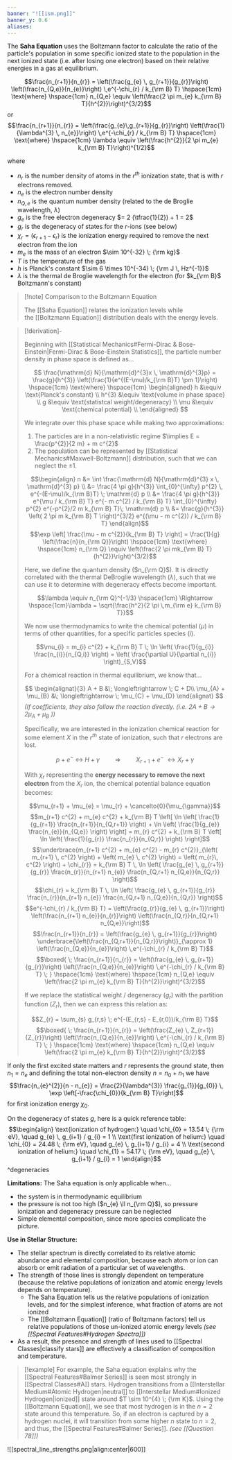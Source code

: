 ```yaml
---
banner: "![[ism.png]]"
banner_y: 0.6
aliases:
---
```

The **Saha Equation** uses the Boltzmann factor to calculate the ratio of the particle's population in some specific ionized state to the population in the next ionized state (i.e. after losing one electron) based on their relative energies in a gas at equilibrium. 

$$\frac{n_{r+1}}{n_{r}} = \left(\frac{g_{e} \, g_{r+1}}{g_{r}}\right) \left(\frac{n_{Q,e}}{n_{e}}\right) \,e^{-\chi_{r} / k_{\rm B} T} \hspace{1cm} \text{where} \hspace{1cm} n_{Q,e} \equiv \left(\frac{2 \pi m_{e} k_{\rm B} T}{h^{2}}\right)^{3/2}$$
or
$$\frac{n_{r+1}}{n_{r}} = \left(\frac{g_{e}\,g_{r+1}}{g_{r}}\right) \left(\frac{1}{\lambda^{3} \, n_{e}}\right) \,e^{-\chi_{r} / k_{\rm B} T} \hspace{1cm} \text{where} \hspace{1cm} \lambda \equiv \left(\frac{h^{2}}{2 \pi m_{e} k_{\rm B} T}\right)^{1/2}$$

where 
- $n_{r}$ is the number density of atoms in the $r^{th}$ ionization state, that is with $r$ electrons removed.
- $n_{e}$ is the electron number density
- $n_{Q,e}$ is the quantum number density (related to the de Broglie wavelength, $\lambda$)
- $g_{e}$ is the free electron degeneracy $= 2 (\tfrac{1}{2}) + 1 = 2$
- $g_{r}$ is the degeneracy of states for the $r$-ions (see below)
- $\chi_{r} = \left( \epsilon_{r+1} - \epsilon_{r} \right)$ is the ionization energy required to remove the next electron from the ion
- $m_{e}$ is the mass of an electron $\sim 10^{-32} \; {\rm kg}$
- $T$ is the temperature of the gas
- $h$ is Planck's constant $\sim 6 \times 10^{-34} \; {\rm J \, Hz^{-1}}$
- $\lambda$ is the thermal de Broglie wavelength for the electron (for $k_{\rm B}$ Boltzmann's constant)

>[!note] Comparison to the Boltzmann Equation
>
> The [[Saha Equation]] relates the ionization levels while the [[Boltzmann Equation]] distribution deals with the energy levels.

> [!derivation]-
> 
> Beginning with [[Statistical Mechanics#Fermi-Dirac & Bose-Einstein|Fermi-Dirac & Bose-Einstein Statistics]], the particle number density in phase space is defined as...
> 
> $$
> \frac{\mathrm{d} N}{\mathrm{d}^{3}x \, \mathrm{d}^{3}p} = \frac{g}{h^{3}} \left(\frac{1}{e^{(E-\mu)/k_{\rm B}T} \pm 1}\right)
> \hspace{1cm} \text{where} \hspace{1cm}
> \begin{aligned}
> 	h &\equiv \text{Planck's constant} \\
> 	h^{3} &\equiv \text{volume in phase space} \\
> 	g &\equiv \text{statistcal weight/degeneracy} \\
> 	\mu &\equiv \text{chemical potential} \\
> \end{aligned}
> $$
> 
> We integrate over this phase space while making two approximations:
> 1) The particles are in a non-relativistic regime $\implies E = \frac{p^{2}}{2 m} + m c^{2}$
> 2) The population can be represented by [[Statistical Mechanics#Maxwell-Boltzmann]] distribution, such that we can neglect the $\pm 1$.
> 
> $$\begin{align}
> 	n &= \int \frac{\mathrm{d} N}{\mathrm{d}^{3} x \, \mathrm{d}^{3} p} \\
> 	&= \frac{4 \pi g}{h^{3}} \int_{0}^{\infty} p^{2} \, e^{-(E-\mu)/k_{\rm B}T} \; \mathrm{d} p \\
> 	&= \frac{4 \pi g}{h^{3}} e^{\mu / k_{\rm B} T} e^{- m c^{2} / k_{\rm B} T} \int_{0}^{\infty} p^{2} e^{-p^{2}/2 m k_{\rm B} T}\; \mathrm{d} p \\
> 	&= \frac{g}{h^{3}} \left( 2 \pi m k_{\rm B} T \right)^{3/2} e^{(\mu - m c^{2}) / k_{\rm B} T}
> \end{align}$$
> $$\exp \left[ \frac{\mu - m c^{2}}{k_{\rm B} T} \right] = \frac{1}{g} \left(\frac{n}{n_{\rm Q}}\right) \hspace{1cm} \text{where} \hspace{1cm} n_{\rm Q} \equiv \left(\frac{2 \pi mk_{\rm B} T}{h^{2}}\right)^{3/2}$$
> 
> Here, we define the quantum density ($n_{\rm Q}$). It is directly correlated with the thermal DeBroglie wavelength ($\lambda$), such that we can use it to determine with degeneracy effects become important.
> 
> $$\lambda \equiv n_{\rm Q}^{-1/3} \hspace{1cm} \Rightarrow \hspace{1cm}\lambda  = \sqrt{\frac{h^2}{2 \pi \,m_{\rm e} k_{\rm B} T}}$$
> 
> We now use thermodynamics to write the chemical potential ($\mu$) in terms of other quantities, for a specific particles species ($i$).
> 
> $$\mu_{i} = m_{i} c^{2} + k_{\rm B} T \; \ln \left( \frac{1}{g_{i}} \frac{n_{i}}{n_{Q,i}} \right) = \left( \frac{\partial U}{\partial n_{i}} \right)_{S,V}$$
> 
> For a chemical reaction in thermal equilibrium, we know that...
> 
> $$
> \begin{alignat}{3}
> 	A + B &\; \longleftrightarrow \; C + D\\
> 	\mu_{A} + \mu_{B} &\; \longleftrightarrow \; \mu_{C} + \mu_{D}
> \end{alignat}
> $$
> *(If coefficients, they also follow the reaction directly. (i.e. $2 A + B \to 2 \mu_{A} + \mu_{B}$ ))*
> 
> Specifically, we are interested in the ionization chemical reaction for some element $X$ in the $r^{th}$ state of ionization, such that $r$ electrons are lost.
> 
> $$p + e^{-} \; \longleftrightarrow \; H + \gamma \hspace{1cm} \Rightarrow \hspace{1cm} X_{r+1} + e^{-} \; \longleftrightarrow X_{r} + \gamma$$
> 
> With $\chi_{r}$ representing the **energy necessary to remove the next electron** from the $X_{r}$ ion, the chemical potential balance equation becomes:
> 
> $$\mu_{r+1} + \mu_{e} = \mu_{r} + \cancelto{0}{\mu_{\gamma}}$$
> $$m_{r+1} c^{2} + m_{e} c^{2} + k_{\rm B} T \left[ \ln \left( \frac{1}{g_{r+1}} \frac{n_{r+1}}{n_{Q,r+1}} \right) + \ln \left( \frac{1}{g_{e}} \frac{n_{e}}{n_{Q,e}} \right) \right] = m_{r} c^{2} + k_{\rm B} T \left[ \ln \left( \frac{1}{g_{r}} \frac{n_{r}}{n_{Q,r}} \right) \right]$$
> $$\underbrace{m_{r+1} c^{2} + m_{e} c^{2} - m_{r} c^{2}}_{\left( m_{r+1} \, c^{2} \right) + \left( m_{e} \, c^{2} \right) = \left( m_{r}\, c^{2} \right) + \chi_{r}} = k_{\rm B} T \, \ln \left( \frac{g_{e} \, g_{r+1}}{g_{r}} \frac{n_{r}}{n_{r+1} n_{e}}  \frac{n_{Q,r+1} n_{Q,e}}{n_{Q,r}} \right)$$
> $$\chi_{r} = k_{\rm B} T \, \ln \left( \frac{g_{e} \, g_{r+1}}{g_{r}} \frac{n_{r}}{n_{r+1} n_{e}}  \frac{n_{Q,r+1} n_{Q,e}}{n_{Q,r}} \right)$$
> $$e^{-\chi_{r} / k_{\rm B} T} = \left(\frac{g_{r}}{g_{e} \, g_{r+1}}\right) \left(\frac{n_{r+1} n_{e}}{n_{r}}\right) \left(\frac{n_{Q,r}}{n_{Q,r+1} n_{Q,e}}\right)$$
> $$\frac{n_{r+1}}{n_{r}} = \left(\frac{g_{e} \, g_{r+1}}{g_{r}}\right) \underbrace{\left(\frac{n_{Q,r+1}}{n_{Q,r}}\right)}_{\approx 1} \left(\frac{n_{Q,e}}{n_{e}}\right) \,e^{-\chi_{r} / k_{\rm B} T}$$
> $$\boxed{ \; \frac{n_{r+1}}{n_{r}} = \left(\frac{g_{e} \, g_{r+1}}{g_{r}}\right) \left(\frac{n_{Q,e}}{n_{e}}\right) \,e^{-\chi_{r} / k_{\rm B} T} \; } \hspace{1cm} \text{where} \hspace{1cm} n_{Q,e} \equiv \left(\frac{2 \pi m_{e} k_{\rm B} T}{h^{2}}\right)^{3/2}$$
> 
> If we replace the statistical weight / degeneracy ($g_{r}$) with the partition function ($Z_{r}$), then we can express this relation as:
> 
> $$Z_{r} = \sum_{s} g_{r,s} \; e^{-(E_{r,s} - E_{r,0})/k_{\rm B} T}$$
> $$\boxed{ \; \frac{n_{r+1}}{n_{r}} = \left(\frac{Z_{e} \, Z_{r+1}}{Z_{r}}\right) \left(\frac{n_{Q,e}}{n_{e}}\right) \,e^{-\chi_{r} / k_{\rm B} T} \; } \hspace{1cm} \text{where} \hspace{1cm} n_{Q,e} \equiv \left(\frac{2 \pi m_{e} k_{\rm B} T}{h^{2}}\right)^{3/2}$$

If only the first excited state matters and $r$ represents the ground state, then $n_1 = n_e$ and defining the total non-electron density $n = n_0 + n_1$ we have $$\frac{n_{e}^{2}}{n - n_{e}} = \frac{2}{\lambda^{3}} \frac{g_{1}}{g_{0}} \, \exp \left[-\frac{\chi_{0}}{k_{\rm B} T}\right]$$for first ionization energy $\chi_{0}$.

On the degeneracy of states $g$, here is a quick reference table:
$$\begin{align}
\text{ionization of hydrogen:} \quad \chi_{0} = 13.54 \; {\rm eV}, \quad g_{e} \, g_{i+1} / g_{i} = 1 \\
\text{first ionization of helium:} \quad \chi_{0} = 24.48 \; {\rm eV}, \quad g_{e} \, g_{i+1} / g_{i} = 4 \\
\text{second ionization of helium:} \quad \chi_{1} = 54.17 \; {\rm eV}, \quad g_{e} \, g_{i+1} / g_{i} = 1
\end{align}$$
^degeneracies

**Limitations:**
The Saha equation is only applicable when...
- the system is in thermodynamic equilibrium
- the pressure is not too high ($n_{e} \ll n_{\rm Q}$), so pressure ionization and degeneracy pressure can be neglected
- Simple elemental composition, since more species complicate the picture.

**Use in Stellar Structure:**
- The stellar spectrum is directly correlated to its relative atomic abundance and elemental composition, because each atom or ion can absorb or emit radiation of a particular set of wavelengths.
- The strength of those lines is strongly dependent on temperature (because the relative populations of ionization and atomic energy levels depends on temperature).
	- The Saha Equation tells us the relative populations of ionization levels, and for the simplest inference, what fraction of atoms are not ionized
	- The [[Boltzmann Equation]] (ratio of Boltzmann factors) tell us relative populations of those un-ionized atomic energy levels *(see [[Spectral Features#Hydrogen Spectra]])*
- As a result, the presence and strength of lines used to [[Spectral Classes|classify stars]] are effectively a classification of composition and temperature.

> [!example]
> For example, the Saha equation explains why the [[Spectral Features#Balmer Series]] is seen most strongly in [[Spectral Classes#A]] stars. Hydrogen transitions from a [[Interstellar Medium#Atomic Hydrogen|neutral]] to [[Interstellar Medium#Ionized Hydrogen|ionized]] state around $T \sim 10^{4} \; {\rm K}$. Using the [[Boltzmann Equation]], we see that most hydrogen is in the $n=2$ state around this temperature. So, if an electron is captured by a hydrogen nuclei, it will transition from some higher $n$ state to $n=2$, and thus, the [[Spectral Features#Balmer Series]].
> *(see [[Question 78]])*

![[spectral_line_strengths.png|align:center|600]]